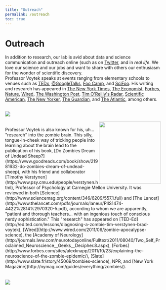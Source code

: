 ```yaml
---
title: "Outreach"
permalink: /outreach
toc: true
---
```


Outreach
========

In addition to research, our lab is avid about data and science communication and outreach online
(such as on [Twitter](https://twitter.com/bradleyvoytek), and in *real life*. We love our science
and our jobs and want to share with others our enthusiasm for the wonder of scientific discovery.
<br>
Professor Voytek speaks at events ranging from elementary schools to venues such as
[TEDx](https://www.youtube.com/watch?v=ki24i6NPic0),
[@GoogleTalks](https://www.youtube.com/watch?v=nZRXrOq1T08),
[Foo Camp](http://en.wikipedia.org/wiki/Foo_Camp), and
[SciFoo](http://en.wikipedia.org/wiki/Science_Foo_Camp). His writing and research has appeared in
[The New York Times](http://www.nytimes.com/2010/12/28/science/28brain.html?_r=1),
[The Economist](http://www.economist.com/news/science-and-technology/21621704-new-type-software-helps-researchers-decide-what-they-should-be-looking),
[Forbes](http://www.forbes.com/sites/alexknapp/2011/10/17/neuroscientist-bradley-voytek-is-bringing-the-silicon-valley-ethos-into-academia/),
[Nature](http://blogs.nature.com/actionpotential/2011/11/sfn_is_my_nerd_disneyland.html),
[Wired](http://www.wired.com/2010/01/skull-free-eeg/),
[The Washington Post](http://www.washingtonpost.com/wp-dyn/content/graphic/2011/01/20/GR2011012006483.html),
[Tim O'Reilly's Radar](http://radar.oreilly.com/2012/03/data-science-deep-data-information-paradox.html),
[Scientific American](http://blogs.scientificamerican.com/guest-blog/2011/11/02/what-is-peer-review-for/),
[The New Yorker](http://www.newyorker.com/books/page-turner/in-the-news-the-meaning-of-cabbage-jackies-dirty-laundry),
[The Guardian](http://www.theguardian.com/science/blog/2010/nov/11/hardest-bravest-science), and
[The Atlantic](http://www.theatlantic.com/daily-dish/archive/2010/09/experimenting-with-yourself/182562/),
among others.
<br>

<br>
<img src="{{'/assets/images/voytek_torrey_pines_high_school.jpg' | relative_url }}">
<br>

<br>
<img align="right" width="200" src="{{'/assets/images/voytek_dzdous_cover.jpg' | relative_url }}">
<br>
Professor Voytek is also known for his, uh... "research" into the zombie brain.
This silly, tongue-in-cheek way of tricking people into learning about the brain lead to the
publication of his book, [Do Zombies Dream of Undead Sheep?](https://www.goodreads.com/book/show/21981632-do-zombies-dream-of-undead-sheep),
with his friend and collaborator [Timothy Verstynen](http://www.psy.cmu.edu/people/verstynen.html),
Professor of Psychology at Carnegie Mellon University. It was reviewed in both
[Science](http://www.sciencemag.org/content/346/6209/557.1.full) and
[The Lancet](http://www.thelancet.com/pdfs/journals/laneur/PIIS1474-4422%2814%2970320-5.pdf),
according to whom we are apparently, "patient and thorough teachers... with an ingenious touch of
conscious nerdy sophistication."
This "research" has appeared on
[TED-Ed](http://ed.ted.com/lessons/diagnosing-a-zombie-tim-verstynen-brad-voytek),
[Wired](http://www.wired.com/2011/06/zombie-apocalypse-science), the
[Academy of Neurology](http://journals.lww.com/neurotodayonline/Fulltext/2011/08040/Two_Self_Proclaimed_Neuroscience__Geeks__Decipher.8.aspx),
[Forbes](http://www.forbes.com/sites/alexknapp/2011/10/23/explaining-the-neuroscience-of-the-zombie-epidemic/),
[Slate](http://www.slate.fr/story/45069/zombies-science),
NPR, and [New York Magazine](http://nymag.com/guides/everything/zombies/).

<br>
<br>
<br>

<img src="{{'/assets/images/voytek_high_tech_middle_school.jpg' | relative_url }}">
